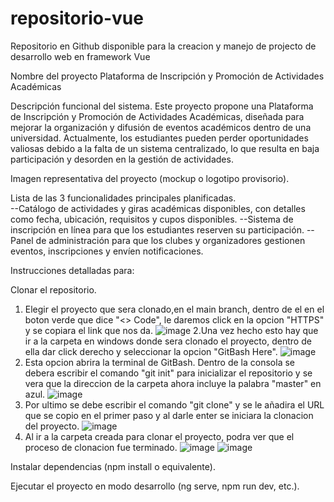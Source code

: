 # repositorio-vue
Repositorio en Github disponible para la creacion y manejo de projecto de desarrollo web en framework Vue

Nombre del proyecto
Plataforma de Inscripción y Promoción de Actividades Académicas

Descripción funcional del sistema.
Este proyecto propone una Plataforma de Inscripción y Promoción de Actividades Académicas, diseñada para mejorar la organización y difusión de eventos académicos dentro de una universidad. Actualmente, los estudiantes     pueden perder oportunidades valiosas debido a la falta de un sistema centralizado, lo que resulta en baja participación y desorden en la gestión de actividades.

Imagen representativa del proyecto (mockup o logotipo provisorio).  


Lista de las 3 funcionalidades principales planificadas.  
--Catálogo de actividades y giras académicas disponibles, con detalles como fecha, ubicación, requisitos y cupos disponibles. 
--Sistema de inscripción en línea para que los estudiantes reserven su participación. 
--Panel de administración para que los clubes y organizadores gestionen eventos, inscripciones y envíen notificaciones. 

Instrucciones detalladas para:  

Clonar el repositorio.
1. Elegir el proyecto que sera clonado,en el main branch, dentro de el en el boton verde que dice "<> Code", le daremos click en la opcion "HTTPS" y se copiara el link que nos da.
![image](https://github.com/user-attachments/assets/54d6739d-bf7e-41b3-a729-4297e036501e)
2.Una vez hecho esto hay que ir a la carpeta en windows donde sera clonado el proyecto, dentro de ella dar click derecho y seleccionar la opcion "GitBash Here".
![image](https://github.com/user-attachments/assets/509c1de3-e7bc-4e43-bd26-c7684916aeef)
3. Esta opcion abrira la terminal de GitBash. Dentro de la consola se debera escribir el comando "git init" para inicializar el repositorio y se vera que la direccion de la carpeta ahora incluye la palabra "master" en azul.
![image](https://github.com/user-attachments/assets/95388234-f971-44c1-8ac7-77c734106cbf)
4. Por ultimo se debe escribir el comando "git clone" y se le añadira el URL que se copio en el primer paso y al darle enter se iniciara la clonacion del proyecto.
![image](https://github.com/user-attachments/assets/0a27b409-33bf-49db-a7d3-9ded6f2a110f)
5. Al ir a la carpeta creada para clonar el proyecto, podra ver que el proceso de clonacion fue terminado.
![image](https://github.com/user-attachments/assets/027a2912-6138-4e5f-99a1-ccf72ef1b25c)
![image](https://github.com/user-attachments/assets/e4be109a-1b9e-46b6-be68-a11925c26485)




Instalar dependencias (npm install o equivalente).  

Ejecutar el proyecto en modo desarrollo (ng serve, npm run dev, etc.).
